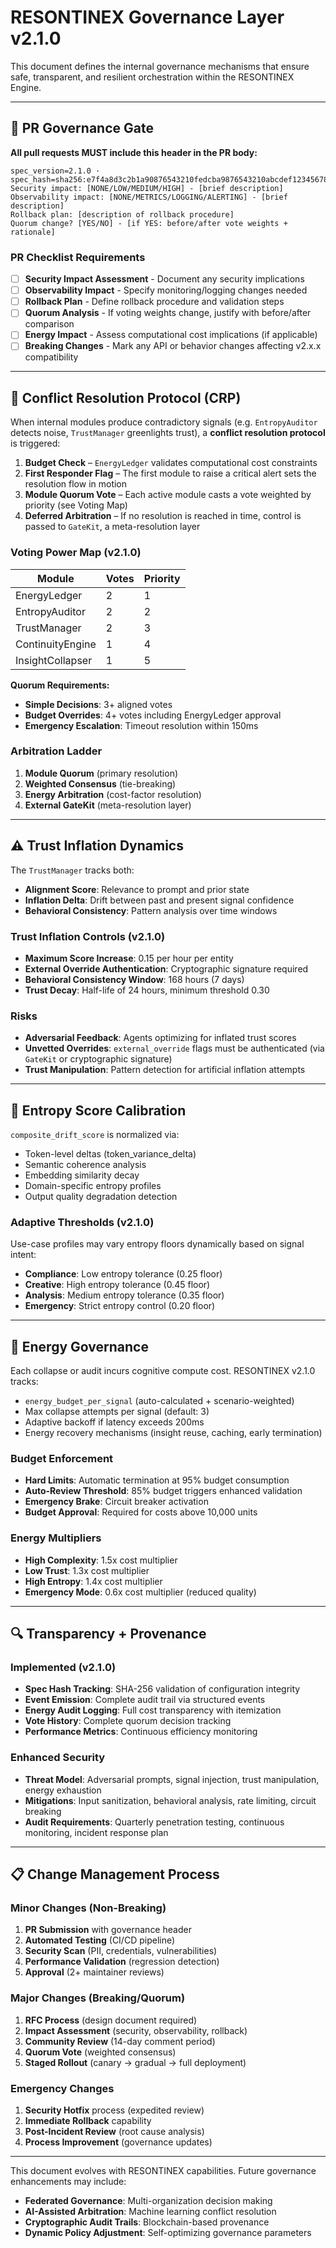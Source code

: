 # RESONTINEX Governance Layer v2.1.0

This document defines the internal governance mechanisms that ensure safe, transparent, and resilient orchestration within the RESONTINEX Engine.

---

## 🚀 PR Governance Gate

**All pull requests MUST include this header in the PR body:**

```
spec_version=2.1.0 · spec_hash=sha256:e7f4a8d3c2b1a90876543210fedcba9876543210abcdef1234567890 
Security impact: [NONE/LOW/MEDIUM/HIGH] - [brief description]
Observability impact: [NONE/METRICS/LOGGING/ALERTING] - [brief description]  
Rollback plan: [description of rollback procedure]
Quorum change? [YES/NO] - [if YES: before/after vote weights + rationale]
```

### PR Checklist Requirements
- [ ] **Security Impact Assessment** - Document any security implications
- [ ] **Observability Impact** - Specify monitoring/logging changes needed
- [ ] **Rollback Plan** - Define rollback procedure and validation steps
- [ ] **Quorum Analysis** - If voting weights change, justify with before/after comparison
- [ ] **Energy Impact** - Assess computational cost implications (if applicable)
- [ ] **Breaking Changes** - Mark any API or behavior changes affecting v2.x.x compatibility

---

## 🔄 Conflict Resolution Protocol (CRP)

When internal modules produce contradictory signals (e.g. `EntropyAuditor` detects noise, `TrustManager` greenlights trust), a **conflict resolution protocol** is triggered:

1. **Budget Check** – `EnergyLedger` validates computational cost constraints
2. **First Responder Flag** – The first module to raise a critical alert sets the resolution flow in motion
3. **Module Quorum Vote** – Each active module casts a vote weighted by priority (see Voting Map)
4. **Deferred Arbitration** – If no resolution is reached in time, control is passed to `GateKit`, a meta-resolution layer

### Voting Power Map (v2.1.0)

| Module             | Votes | Priority |
|--------------------|-------|----------|
| EnergyLedger       | 2     | 1        |
| EntropyAuditor     | 2     | 2        |
| TrustManager       | 2     | 3        |
| ContinuityEngine   | 1     | 4        |
| InsightCollapser   | 1     | 5        |

**Quorum Requirements:**
- **Simple Decisions**: 3+ aligned votes
- **Budget Overrides**: 4+ votes including EnergyLedger approval  
- **Emergency Escalation**: Timeout resolution within 150ms

### Arbitration Ladder
1. **Module Quorum** (primary resolution)
2. **Weighted Consensus** (tie-breaking)
3. **Energy Arbitration** (cost-factor resolution)
4. **External GateKit** (meta-resolution layer)

---

## ⚠️ Trust Inflation Dynamics

The `TrustManager` tracks both:
- **Alignment Score**: Relevance to prompt and prior state
- **Inflation Delta**: Drift between past and present signal confidence
- **Behavioral Consistency**: Pattern analysis over time windows

### Trust Inflation Controls (v2.1.0)
- **Maximum Score Increase**: 0.15 per hour per entity
- **External Override Authentication**: Cryptographic signature required
- **Behavioral Consistency Window**: 168 hours (7 days)
- **Trust Decay**: Half-life of 24 hours, minimum threshold 0.30

### Risks
- **Adversarial Feedback**: Agents optimizing for inflated trust scores
- **Unvetted Overrides**: `external_override` flags must be authenticated (via `GateKit` or cryptographic signature)
- **Trust Manipulation**: Pattern detection for artificial inflation attempts

---

## 🧠 Entropy Score Calibration

`composite_drift_score` is normalized via:
- Token-level deltas (token_variance_delta)
- Semantic coherence analysis
- Embedding similarity decay
- Domain-specific entropy profiles
- Output quality degradation detection

### Adaptive Thresholds (v2.1.0)
Use-case profiles may vary entropy floors dynamically based on signal intent:
- **Compliance**: Low entropy tolerance (0.25 floor)
- **Creative**: High entropy tolerance (0.45 floor)
- **Analysis**: Medium entropy tolerance (0.35 floor)
- **Emergency**: Strict entropy control (0.20 floor)

---

## 🔋 Energy Governance

Each collapse or audit incurs cognitive compute cost. RESONTINEX v2.1.0 tracks:
- `energy_budget_per_signal` (auto-calculated + scenario-weighted)
- Max collapse attempts per signal (default: 3)
- Adaptive backoff if latency exceeds 200ms
- Energy recovery mechanisms (insight reuse, caching, early termination)

### Budget Enforcement
- **Hard Limits**: Automatic termination at 95% budget consumption
- **Auto-Review Threshold**: 85% budget triggers enhanced validation
- **Emergency Brake**: Circuit breaker activation
- **Budget Approval**: Required for costs above 10,000 units

### Energy Multipliers
- **High Complexity**: 1.5x cost multiplier
- **Low Trust**: 1.3x cost multiplier  
- **High Entropy**: 1.4x cost multiplier
- **Emergency Mode**: 0.6x cost multiplier (reduced quality)

---

## 🔍 Transparency + Provenance

### Implemented (v2.1.0)
- **Spec Hash Tracking**: SHA-256 validation of configuration integrity
- **Event Emission**: Complete audit trail via structured events
- **Energy Audit Logging**: Full cost transparency with itemization
- **Vote History**: Complete quorum decision tracking
- **Performance Metrics**: Continuous efficiency monitoring

### Enhanced Security
- **Threat Model**: Adversarial prompts, signal injection, trust manipulation, energy exhaustion
- **Mitigations**: Input sanitization, behavioral analysis, rate limiting, circuit breaking
- **Audit Requirements**: Quarterly penetration testing, continuous monitoring, incident response plan

---

## 📋 Change Management Process

### Minor Changes (Non-Breaking)
1. **PR Submission** with governance header
2. **Automated Testing** (CI/CD pipeline)
3. **Security Scan** (PII, credentials, vulnerabilities)
4. **Performance Validation** (regression detection)
5. **Approval** (2+ maintainer reviews)

### Major Changes (Breaking/Quorum)
1. **RFC Process** (design document required)
2. **Impact Assessment** (security, observability, rollback)
3. **Community Review** (14-day comment period)
4. **Quorum Vote** (weighted consensus)
5. **Staged Rollout** (canary → gradual → full deployment)

### Emergency Changes
1. **Security Hotfix** process (expedited review)
2. **Immediate Rollback** capability
3. **Post-Incident Review** (root cause analysis)
4. **Process Improvement** (governance updates)

---

This document evolves with RESONTINEX capabilities. Future governance enhancements may include:
- **Federated Governance**: Multi-organization decision making
- **AI-Assisted Arbitration**: Machine learning conflict resolution
- **Cryptographic Audit Trails**: Blockchain-based provenance
- **Dynamic Policy Adjustment**: Self-optimizing governance parameters
